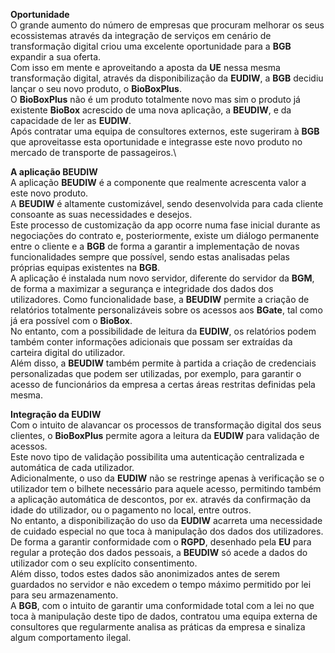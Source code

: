 **Oportunidade**\
O grande aumento do número de empresas que procuram melhorar os seus ecossistemas através da integração de serviços em cenário de transformação digital criou uma excelente oportunidade para a **BGB** expandir a sua oferta.\
Com isso em mente e aproveitando a aposta da **UE** nessa mesma transformação digital, através da disponibilização da **EUDIW**, a **BGB** decidiu lançar o seu novo produto, o **BioBoxPlus**.\
O **BioBoxPlus** não é um produto totalmente novo mas sim o produto já existente **BioBox** acrescido de uma nova aplicação, a **BEUDIW**, e da capacidade de ler as **EUDIW**.\
Após contratar uma equipa de consultores externos, este sugeriram à **BGB** que aproveitasse esta oportunidade e integrasse este novo produto no mercado de transporte de passageiros.\

**A aplicação BEUDIW**\
A aplicação **BEUDIW** é a componente que realmente acrescenta valor a este novo produto.\
A **BEUDIW** é altamente customizável, sendo desenvolvida para cada cliente consoante as suas necessidades e desejos.\
Este processo de customização da app ocorre numa fase inicial durante as negociações do contrato e, posteriormente, existe um diálogo permanente entre o cliente e a **BGB** de forma a garantir a implementação de novas funcionalidades sempre que possível, sendo estas analisadas pelas próprias equipas existentes na **BGB**.\
A aplicação é instalada num novo servidor, diferente do servidor da **BGM**, de forma a maximizar a segurança e integridade dos dados dos utilizadores.
Como funcionalidade base, a **BEUDIW** permite a criação de relatórios totalmente personalizáveis sobre os acessos aos **BGate**, tal como já era possível com o **BioBox**.\
No entanto, com a possibilidade de leitura da **EUDIW**, os relatórios podem também conter informações adicionais que possam ser extraídas da carteira digital do utilizador.\
Além disso, a **BEUDIW** também permite à partida a criação de credenciais personalizadas que podem ser utilizadas, por exemplo, para garantir o acesso de funcionários da empresa a certas áreas restritas definidas pela mesma.

**Integração da EUDIW**\
Com o intuito de alavancar os processos de transformação digital dos seus clientes, o **BioBoxPlus** permite agora a leitura da **EUDIW** para validação de acessos.\
Este novo tipo de validação possibilita uma autenticação centralizada e automática de cada utilizador.\
Adicionalmente, o uso da **EUDIW** não se restringe apenas à verificação se o utilizador tem o bilhete necessário para aquele acesso, permitindo também a aplicação automática de descontos, por ex. através da confirmação da idade do utilizador, ou o pagamento no local, entre outros.\
No entanto, a disponibilização do uso da **EUDIW** acarreta uma necessidade de cuidado especial no que toca à manipulação dos dados dos utilizadores.
De forma a garantir conformidade com o **RGPD**, desenhado pela **EU** para regular a proteção dos dados pessoais, a **BEUDIW** só acede a dados do utilizador com o seu explícito consentimento.\
Além disso, todos estes dados são anonimizados antes de serem guardados no servidor e não excedem o tempo máximo permitido por lei para seu armazenamento.\
A **BGB**, com o intuito de garantir uma conformidade total com a lei no que toca à manipulação deste tipo de dados, contratou uma equipa externa de consultores que regularmente analisa as práticas da empresa e sinaliza algum comportamento ilegal.
